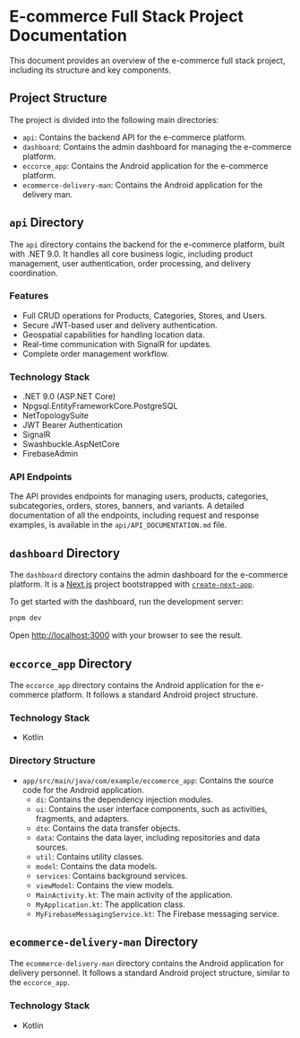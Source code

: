 # E-commerce Full Stack Project Documentation

This document provides an overview of the e-commerce full stack project, including its structure and key components.

## Project Structure

The project is divided into the following main directories:

- `api`: Contains the backend API for the e-commerce platform.
- `dashboard`: Contains the admin dashboard for managing the e-commerce platform.
- `eccorce_app`: Contains the Android application for the e-commerce platform.
- `ecommerce-delivery-man`: Contains the Android application for the delivery man.

## `api` Directory

The `api` directory contains the backend for the e-commerce platform, built with .NET 9.0. It handles all core business logic, including product management, user authentication, order processing, and delivery coordination.

### Features

- Full CRUD operations for Products, Categories, Stores, and Users.
- Secure JWT-based user and delivery authentication.
- Geospatial capabilities for handling location data.
- Real-time communication with SignalR for updates.
- Complete order management workflow.

### Technology Stack

- .NET 9.0 (ASP.NET Core)
- Npgsql.EntityFrameworkCore.PostgreSQL
- NetTopologySuite
- JWT Bearer Authentication
- SignalR
- Swashbuckle.AspNetCore
- FirebaseAdmin

### API Endpoints

The API provides endpoints for managing users, products, categories, subcategories, orders, stores, banners, and variants. A detailed documentation of all the endpoints, including request and response examples, is available in the `api/API_DOCUMENTATION.md` file.

## `dashboard` Directory

The `dashboard` directory contains the admin dashboard for the e-commerce platform. It is a [Next.js](https://nextjs.org/) project bootstrapped with [`create-next-app`](https://nextjs.org/docs/app/api-reference/cli/create-next-app).

To get started with the dashboard, run the development server:

```bash
pnpm dev
```

Open [http://localhost:3000](http://localhost:3000) with your browser to see the result.

## `eccorce_app` Directory

The `eccorce_app` directory contains the Android application for the e-commerce platform. It follows a standard Android project structure.

### Technology Stack

- Kotlin

### Directory Structure

- `app/src/main/java/com/example/eccomerce_app`: Contains the source code for the Android application.
    - `di`: Contains the dependency injection modules.
    - `ui`: Contains the user interface components, such as activities, fragments, and adapters.
    - `dto`: Contains the data transfer objects.
    - `data`: Contains the data layer, including repositories and data sources.
    - `util`: Contains utility classes.
    - `model`: Contains the data models.
    - `services`: Contains background services.
    - `viewModel`: Contains the view models.
    - `MainActivity.kt`: The main activity of the application.
    - `MyApplication.kt`: The application class.
    - `MyFirebaseMessagingService.kt`: The Firebase messaging service.

## `ecommerce-delivery-man` Directory

The `ecommerce-delivery-man` directory contains the Android application for delivery personnel. It follows a standard Android project structure, similar to the `eccorce_app`.

### Technology Stack

- Kotlin
